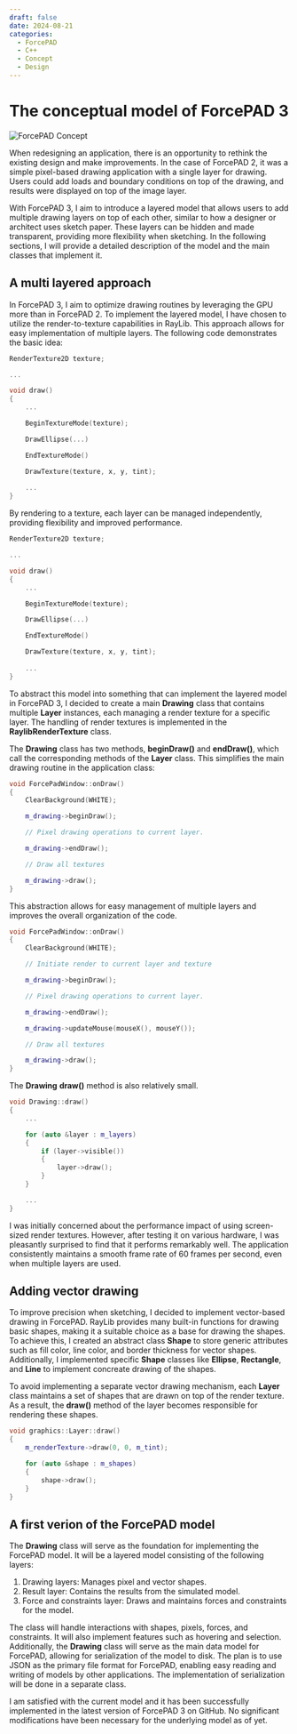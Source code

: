```yaml
---
draft: false 
date: 2024-08-21
categories:
  - ForcePAD
  - C++
  - Concept
  - Design
---
```


# The conceptual model of ForcePAD 3

![ForcePAD Concept](images/forcepad_concept.png)

When redesigning an application, there is an opportunity to rethink the existing design and make improvements. In the case of ForcePAD 2, it was a simple pixel-based drawing application with a single layer for drawing. Users could add loads and boundary conditions on top of the drawing, and results were displayed on top of the image layer.

With ForcePAD 3, I aim to introduce a layered model that allows users to add multiple drawing layers on top of each other, similar to how a designer or architect uses sketch paper. These layers can be hidden and made transparent, providing more flexibility when sketching. In the following sections, I will provide a detailed description of the model and the main classes that implement it.

<!-- more -->

## A multi layered approach

In ForcePAD 3, I aim to optimize drawing routines by leveraging the GPU more than in ForcePAD 2. To implement the layered model, I have chosen to utilize the render-to-texture capabilities in RayLib. This approach allows for easy implementation of multiple layers. The following code demonstrates the basic idea:

```cpp
RenderTexture2D texture;

...

void draw()
{
    ...

    BeginTextureMode(texture);

    DrawEllipse(...)

    EndTextureMode()

    DrawTexture(texture, x, y, tint);
    
    ...
}
```

By rendering to a texture, each layer can be managed independently, providing flexibility and improved performance.

```cpp
RenderTexture2D texture;

...

void draw()
{
    ...

    BeginTextureMode(texture);

    DrawEllipse(...)

    EndTextureMode()

    DrawTexture(texture, x, y, tint);
    
    ...
}
```

To abstract this model into something that can implement the layered model in ForcePAD 3, I decided to create a main **Drawing** class that contains multiple **Layer** instances, each managing a render texture for a specific layer. The handling of render textures is implemented in the **RaylibRenderTexture** class.

The **Drawing** class has two methods, **beginDraw()** and **endDraw()**, which call the corresponding methods of the **Layer** class. This simplifies the main drawing routine in the application class:

```cpp
void ForcePadWindow::onDraw()
{
    ClearBackground(WHITE);

    m_drawing->beginDraw();

    // Pixel drawing operations to current layer.

    m_drawing->endDraw();

    // Draw all textures

    m_drawing->draw();
}
```

This abstraction allows for easy management of multiple layers and improves the overall organization of the code.

```cpp
void ForcePadWindow::onDraw()
{
    ClearBackground(WHITE);

    // Initiate render to current layer and texture

    m_drawing->beginDraw();

    // Pixel drawing operations to current layer.

    m_drawing->endDraw();

    m_drawing->updateMouse(mouseX(), mouseY());

    // Draw all textures

    m_drawing->draw();
}
```

The **Drawing** **draw()** method is also relatively small.

```cpp
void Drawing::draw()
{
    ...

    for (auto &layer : m_layers)
    {
        if (layer->visible())
        {
            layer->draw();
        }
    }

    ...
}
```

I was initially concerned about the performance impact of using screen-sized render textures. However, after testing it on various hardware, I was pleasantly surprised to find that it performs remarkably well. The application consistently maintains a smooth frame rate of 60 frames per second, even when multiple layers are used.

## Adding vector drawing 

To improve precision when sketching, I decided to implement vector-based drawing in ForcePAD. RayLib provides many built-in functions for drawing basic shapes, making it a suitable choice as a base for drawing the shapes. To achieve this, I created an abstract class **Shape** to store generic attributes such as fill color, line color, and border thickness for vector shapes. Additionally, I implemented specific **Shape** classes like **Ellipse**, **Rectangle**, and **Line** to implement concreate drawing of the shapes.

To avoid implementing a separate vector drawing mechanism, each **Layer** class maintains a set of shapes that are drawn on top of the render texture. As a result, the **draw()** method of the layer becomes responsible for rendering these shapes.

```cpp
void graphics::Layer::draw()
{
    m_renderTexture->draw(0, 0, m_tint);

    for (auto &shape : m_shapes)
    {
        shape->draw();
    }
}
```

## A first verion of the ForcePAD model

The **Drawing** class will serve as the foundation for implementing the ForcePAD model. It will be a layered model consisting of the following layers:

1. Drawing layers: Manages pixel and vector shapes.
2. Result layer: Contains the results from the simulated model.
3. Force and constraints layer: Draws and maintains forces and constraints for the model.

The class will handle interactions with shapes, pixels, forces, and constraints. It will also implement features such as hovering and selection. Additionally, the **Drawing** class will serve as the main data model for ForcePAD, allowing for serialization of the model to disk. The plan is to use JSON as the primary file format for ForcePAD, enabling easy reading and writing of models by other applications. The implementation of serialization will be done in a separate class.

I am satisfied with the current model and it has been successfully implemented in the latest version of ForcePAD 3 on GitHub. No significant modifications have been necessary for the underlying model as of yet.


